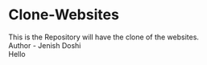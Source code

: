 # Clone-Websites
This is the Repository will have the clone of the websites.
<br>
Author - Jenish Doshi
<br>
Hello

